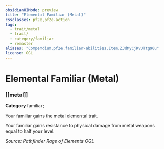 ```yaml
---
obsidianUIMode: preview
title: "Elemental Familiar (Metal)"
cssclasses: pf2e,pf2e-action
tags:
  - trait/metal
  - trait/
  - category/familiar
  - remaster
aliases: "Compendium.pf2e.familiar-abilities.Item.ZJdMyCjRvUTtg90u"
license: OGL
---
```

# Elemental Familiar (Metal)

### [[metal]]

**Category** familiar; 




Your familiar gains the metal elemental trait.

Your familiar gains resistance to physical damage from metal weapons equal to half your level.

*Source: Pathfinder Rage of Elements*
*OGL*